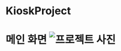 # KioskProject
# 메인 화면 ![프로젝트 사진](https://user-images.githubusercontent.com/80020149/206088446-3027b52e-9438-4841-a2e1-90c0743424f7.PNG)
